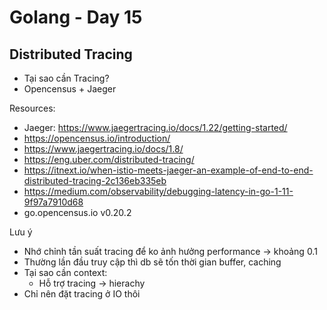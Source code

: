 # Golang - Day 15

## Distributed Tracing
- Tại sao cần Tracing?
- Opencensus + Jaeger

Resources:
- Jaeger: https://www.jaegertracing.io/docs/1.22/getting-started/
- https://opencensus.io/introduction/
- https://www.jaegertracing.io/docs/1.8/
- https://eng.uber.com/distributed-tracing/
- https://itnext.io/when-istio-meets-jaeger-an-example-of-end-to-end-distributed-tracing-2c136eb335eb
- https://medium.com/observability/debugging-latency-in-go-1-11-9f97a7910d68
- go.opencensus.io v0.20.2

Lưu ý
- Nhớ chỉnh tần suất tracing để ko ảnh hưởng performance -> khoảng 0.1
- Thường lần đầu truy cập thì db sẽ tốn thời gian buffer, caching
- Tại sao cần context:
    - Hỗ trợ tracing -> hierachy
- Chỉ nên đặt tracing ở IO thôi
